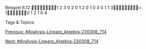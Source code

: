 Beispiel 6.12.1 2 3 0
2 0 1 2
0 1 0 4
0 1 1 3= 10 1 2
1 0 4

   Tags & Topics:
   

[Previous: #Analysis-Lineare_Algebra-230308_714](Analysis-Lineare_Algebra-230308_714.md)

[Next: #Analysis-Lineare_Algebra-230308_714](Analysis-Lineare_Algebra-230308_714.md)